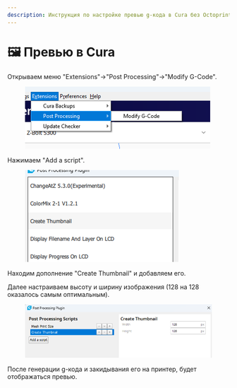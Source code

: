 ```yaml
---
description: Инструкция по настройке превью g-кода в Cura без Octoprint Plugin
---
```


# 🖼️ Превью в Cura

Открываем меню "Extensions"->"Post Processing"->"Modify G-Code".&#x20;

<figure><img src="../../.gitbook/assets/Снимок экрана 2024-02-18 125340.png" alt=""><figcaption></figcaption></figure>

Нажимаем "Add a script".&#x20;

<figure><img src="../../.gitbook/assets/изображение (22).png" alt=""><figcaption></figcaption></figure>

Находим дополнение "Create Thumbnail" и добавляем его.

Далее настраиваем высоту и ширину изображения (128 на 128 оказалось самым оптимальным).

<figure><img src="../../.gitbook/assets/Снимок экрана 2024-02-18 125347.png" alt=""><figcaption></figcaption></figure>

После генерации g-кода и закидывания его на принтер, будет отображаться превью.
